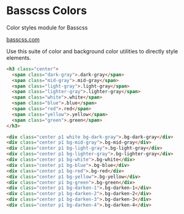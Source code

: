 # Basscss Colors

<p class="hide">Color styles module for Basscss</p>

<a href="http://basscss.com" class="hide">basscss.com</a>

Use this suite of color and background color utilities to directly style elements.

```html
<h3 class="center">
  <span class="dark-gray">.dark-gray</span>
  <span class="mid-gray">.mid-gray</span>
  <span class="light-gray">.light-gray</span>
  <span class="lighter-gray">.lighter-gray</span>
  <span class="white">.white</span>
  <span class="blue">.blue</span>
  <span class="red">.red</span>
  <span class="yellow">.yellow</span>
  <span class="green">.green</span>
</h3>
```

```html
<div class="center p1 white bg-dark-gray">.bg-dark-gray</div>
<div class="center p1 bg-mid-gray">.bg-mid-gray</div>
<div class="center p1 bg-light-gray">.bg-light-gray</div>
<div class="center p1 bg-lighter-gray">.bg-lighter-gray</div>
<div class="center p1 bg-white">.bg-white</div>
<div class="center p1 bg-blue">.bg-blue</div>
<div class="center p1 bg-red">.bg-red</div>
<div class="center p1 bg-yellow">.bg-yellow</div>
<div class="center p1 bg-green">.bg-green</div>
<div class="center p1 bg-darken-1">.bg-darken-1</div>
<div class="center p1 bg-darken-2">.bg-darken-2</div>
<div class="center p1 bg-darken-3">.bg-darken-3</div>
<div class="center p1 bg-darken-4">.bg-darken-4</div>
```

